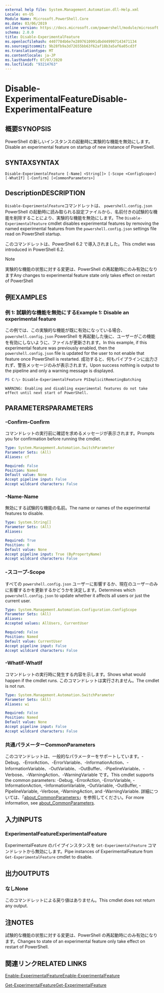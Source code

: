 ```yaml
---
external help file: System.Management.Automation.dll-Help.xml
Locale: en-US
Module Name: Microsoft.PowerShell.Core
ms.date: 03/06/2019
online version: https://docs.microsoft.com/powershell/module/microsoft.powershell.core/disable-experimentalfeature?view=powershell-7&WT.mc_id=ps-gethelp
schema: 2.0.0
title: Disable-ExperimentalFeature
ms.openlocfilehash: 4407784b6e7e2897610991dbd449997143471134
ms.sourcegitcommit: 9b28fb9a3d72655bb63f62af18b3a5af6a05cd3f
ms.translationtype: MT
ms.contentlocale: ja-JP
ms.lasthandoff: 07/07/2020
ms.locfileid: "93214763"
---
```

# <span data-ttu-id="ef070-102">Disable-ExperimentalFeature</span><span class="sxs-lookup"><span data-stu-id="ef070-102">Disable-ExperimentalFeature</span></span>

## <span data-ttu-id="ef070-103">概要</span><span class="sxs-lookup"><span data-stu-id="ef070-103">SYNOPSIS</span></span>
<span data-ttu-id="ef070-104">PowerShell の新しいインスタンスの起動時に実験的な機能を無効にします。</span><span class="sxs-lookup"><span data-stu-id="ef070-104">Disable an experimental feature on startup of new instance of PowerShell.</span></span>

## <span data-ttu-id="ef070-105">SYNTAX</span><span class="sxs-lookup"><span data-stu-id="ef070-105">SYNTAX</span></span>

```
Disable-ExperimentalFeature [-Name] <String[]> [-Scope <ConfigScope>] [-WhatIf] [-Confirm] [<CommonParameters>]
```

## <span data-ttu-id="ef070-106">Description</span><span class="sxs-lookup"><span data-stu-id="ef070-106">DESCRIPTION</span></span>

<span data-ttu-id="ef070-107">`Disable-ExperimentalFeature`コマンドレットは、 `powershell.config.json` PowerShell の起動時に読み取られる設定ファイルから、名前付きの試験的な機能を削除することにより、実験的な機能を無効にします。</span><span class="sxs-lookup"><span data-stu-id="ef070-107">The `Disable-ExperimentalFeature` cmdlet disables experimental features by removing the named experimental features from the `powershell.config.json` settings file read on PowerShell startup.</span></span>

<span data-ttu-id="ef070-108">このコマンドレットは、PowerShell 6.2 で導入されました。</span><span class="sxs-lookup"><span data-stu-id="ef070-108">This cmdlet was introduced in PowerShell 6.2.</span></span>

> [!NOTE]
> <span data-ttu-id="ef070-109">実験的な機能の状態に対する変更は、PowerShell の再起動時にのみ有効になります</span><span class="sxs-lookup"><span data-stu-id="ef070-109">Any changes to experimental feature state only takes effect on restart of PowerShell</span></span>

## <span data-ttu-id="ef070-110">例</span><span class="sxs-lookup"><span data-stu-id="ef070-110">EXAMPLES</span></span>

### <span data-ttu-id="ef070-111">例 1: 試験的な機能を無効にする</span><span class="sxs-lookup"><span data-stu-id="ef070-111">Example 1: Disable an experimental feature</span></span>

<span data-ttu-id="ef070-112">この例では、この実験的な機能が既に有効になっている場合、 `powershell.config.json` PowerShell を再起動した後に、ユーザーがこの機能を有効にしないように、ファイルが更新されます。</span><span class="sxs-lookup"><span data-stu-id="ef070-112">In this example, if this experimental feature was previously enabled, then the `powershell.config.json` file is updated for the user to not enable that feature once PowerShell is restarted.</span></span>
<span data-ttu-id="ef070-113">成功すると、何もパイプラインに出力されず、警告メッセージのみが表示されます。</span><span class="sxs-lookup"><span data-stu-id="ef070-113">Upon success nothing is output to the pipeline and only a warning message is displayed.</span></span>

```powershell
PS C:\> Disable-ExperimentalFeature PSImplicitRemotingBatching
```

```Output
WARNING: Enabling and disabling experimental features do not take effect until next start of PowerShell.
```

## <span data-ttu-id="ef070-114">PARAMETERS</span><span class="sxs-lookup"><span data-stu-id="ef070-114">PARAMETERS</span></span>

### <span data-ttu-id="ef070-115">-Confirm</span><span class="sxs-lookup"><span data-stu-id="ef070-115">-Confirm</span></span>

<span data-ttu-id="ef070-116">コマンドレットの実行前に確認を求めるメッセージが表示されます。</span><span class="sxs-lookup"><span data-stu-id="ef070-116">Prompts you for confirmation before running the cmdlet.</span></span>

```yaml
Type: System.Management.Automation.SwitchParameter
Parameter Sets: (All)
Aliases: cf

Required: False
Position: Named
Default value: None
Accept pipeline input: False
Accept wildcard characters: False
```

### <span data-ttu-id="ef070-117">-Name</span><span class="sxs-lookup"><span data-stu-id="ef070-117">-Name</span></span>

<span data-ttu-id="ef070-118">無効にする試験的な機能の名前。</span><span class="sxs-lookup"><span data-stu-id="ef070-118">The name or names of the experimental features to disable.</span></span>

```yaml
Type: System.String[]
Parameter Sets: (All)
Aliases:

Required: True
Position: 0
Default value: None
Accept pipeline input: True (ByPropertyName)
Accept wildcard characters: False
```

### <span data-ttu-id="ef070-119">-スコープ</span><span class="sxs-lookup"><span data-stu-id="ef070-119">-Scope</span></span>

<span data-ttu-id="ef070-120">すべての `powershell.config.json` ユーザーに影響するか、現在のユーザーのみに影響するかを更新するかどうかを決定します。</span><span class="sxs-lookup"><span data-stu-id="ef070-120">Determines which `powershell.config.json` to update whether it affects all users or just the current user.</span></span>

```yaml
Type: System.Management.Automation.Configuration.ConfigScope
Parameter Sets: (All)
Aliases:
Accepted values: AllUsers, CurrentUser

Required: False
Position: Named
Default value: CurrentUser
Accept pipeline input: False
Accept wildcard characters: False
```

### <span data-ttu-id="ef070-121">-WhatIf</span><span class="sxs-lookup"><span data-stu-id="ef070-121">-WhatIf</span></span>

<span data-ttu-id="ef070-122">コマンドレットの実行時に発生する内容を示します。</span><span class="sxs-lookup"><span data-stu-id="ef070-122">Shows what would happen if the cmdlet runs.</span></span>
<span data-ttu-id="ef070-123">このコマンドレットは実行されません。</span><span class="sxs-lookup"><span data-stu-id="ef070-123">The cmdlet is not run.</span></span>

```yaml
Type: System.Management.Automation.SwitchParameter
Parameter Sets: (All)
Aliases: wi

Required: False
Position: Named
Default value: None
Accept pipeline input: False
Accept wildcard characters: False
```

### <span data-ttu-id="ef070-124">共通パラメーター</span><span class="sxs-lookup"><span data-stu-id="ef070-124">CommonParameters</span></span>

<span data-ttu-id="ef070-125">このコマンドレットは、一般的なパラメーターをサポートしています。-Debug、-ErrorAction、-ErrorVariable、-InformationAction、-InformationVariable、-OutVariable、-OutBuffer、-PipelineVariable、-Verbose、-WarningAction、-WarningVariable です。</span><span class="sxs-lookup"><span data-stu-id="ef070-125">This cmdlet supports the common parameters: -Debug, -ErrorAction, -ErrorVariable, -InformationAction, -InformationVariable, -OutVariable, -OutBuffer, -PipelineVariable, -Verbose, -WarningAction, and -WarningVariable.</span></span> <span data-ttu-id="ef070-126">詳細については、「[about_CommonParameters](https://go.microsoft.com/fwlink/?LinkID=113216)」を参照してください。</span><span class="sxs-lookup"><span data-stu-id="ef070-126">For more information, see [about_CommonParameters](https://go.microsoft.com/fwlink/?LinkID=113216).</span></span>

## <span data-ttu-id="ef070-127">入力</span><span class="sxs-lookup"><span data-stu-id="ef070-127">INPUTS</span></span>

### <span data-ttu-id="ef070-128">ExperimentalFeature</span><span class="sxs-lookup"><span data-stu-id="ef070-128">ExperimentalFeature</span></span>

<span data-ttu-id="ef070-129">ExperimentalFeature のパイプインスタンスを `Get-ExperimentalFeature` コマンドレットから無効にします。</span><span class="sxs-lookup"><span data-stu-id="ef070-129">Pipe instances of ExperimentalFeature from `Get-ExperimentalFeature` cmdlet to disable.</span></span>

## <span data-ttu-id="ef070-130">出力</span><span class="sxs-lookup"><span data-stu-id="ef070-130">OUTPUTS</span></span>

### <span data-ttu-id="ef070-131">なし</span><span class="sxs-lookup"><span data-stu-id="ef070-131">None</span></span>

<span data-ttu-id="ef070-132">このコマンドレットによる戻り値はありません。</span><span class="sxs-lookup"><span data-stu-id="ef070-132">This cmdlet does not return any output.</span></span>

## <span data-ttu-id="ef070-133">注</span><span class="sxs-lookup"><span data-stu-id="ef070-133">NOTES</span></span>

<span data-ttu-id="ef070-134">試験的な機能の状態に対する変更は、PowerShell の再起動時にのみ有効になります。</span><span class="sxs-lookup"><span data-stu-id="ef070-134">Changes to state of an experimental feature only take effect on restart of PowerShell.</span></span>

## <span data-ttu-id="ef070-135">関連リンク</span><span class="sxs-lookup"><span data-stu-id="ef070-135">RELATED LINKS</span></span>

[<span data-ttu-id="ef070-136">Enable-ExperimentalFeature</span><span class="sxs-lookup"><span data-stu-id="ef070-136">Enable-ExperimentalFeature</span></span>](Enable-ExperimentalFeature.md)

[<span data-ttu-id="ef070-137">Get-ExperimentalFeature</span><span class="sxs-lookup"><span data-stu-id="ef070-137">Get-ExperimentalFeature</span></span>](Get-ExperimentalFeature.md)
